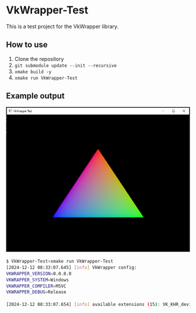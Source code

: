 # VkWrapper-Test

This is a test project for the VkWrapper library.

## How to use

1. Clone the repository
2. `git submodule update --init --recursive`
3. `xmake build -y`
4. `xmake run VkWrapper-Test`

## Example output

![Example Output](images/capture_app.png)

```sh
$ VkWrapper-Test>xmake run VkWrapper-Test
[2024-12-12 08:33:07.645] [info] VkWrapper config:
VKWRAPPER_VERSION=0.0.0.0
VKWRAPPER_SYSTEM=Windows
VKWRAPPER_COMPILER=MSVC
VKWRAPPER_DEBUG=Release

[2024-12-12 08:33:07.654] [info] available extensions (15): VK_KHR_device_group_creation                                                                                           VK_KHR_external_fence_capabilities       VK_KHR_external_memory_capabilities                                                                                                        VK_KHR_external_semaphore_capabilities   VK_KHR_get_physical_device_properties2                                                                                                     VK_KHR_get_surface_capabilities2 VK_KHR_surface  VK_KHR_surface_protected_capabilities                                                                                              VK_KHR_win32_surface     VK_EXT_debug_report     VK_EXT_debug_utils                                                                                                                 VK_EXT_swapchain_colorspace      VK_NV_external_memory_capabilities                                                                                                                 VK_KHR_portability_enumeration   VK_LUNARG_direct_driver_loading
```
